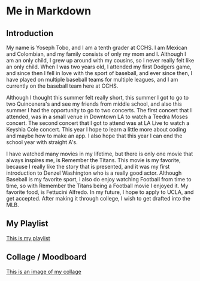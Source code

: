 # Me in Markdown

## Introduction
My name is Yoseph Tobo, and I am a tenth grader at CCHS. I am Mexican and Colombian, and my family consists of only my mom and I. Although I am an only child, I grew up around with my cousins, so I never really felt like an only child. When I was two years old, I attended my first Dodgers game, and since then I fell in love with the sport of baseball, and ever since then, I have played on multiple baseball teams for multiple leagues, and I am currently on the baseball team here at CCHS.

Although I thought this summer felt really short, this summer I got to go to two Quincenera's and see my friends from middle school, and also this summer I had the opportunity to go to two concerts. The first concert that I attended, was in a small venue in Downtown LA to watch a Teedra Moses concert. The second concert that I got to attend was at LA Live to watch a Keyshia Cole concert. This year I hope to learn a little more about coding and maybe how to make an app. I also hope that this year I can end the school year with straight A's.

I have watched many movies in my lifetime, but there is only one movie that always inspires me, is Remember the Titans. This movie is my favorite, because I really like the story that is presented, and it was my first introduction to Denzel Washington who is a really good actor. Although Baseball is my favorite sport, i also do enjoy watching Football from time to time, so with Remember the Titans being a Football movie I enjoyed it. My favorite food, is Fettucini Alfredo. In my future, I hope to apply to UCLA, and get accepted. After making it through college, I wish to get drafted into the MLB.
## My Playlist
[This is my playlist](https://open.spotify.com/playlist/0rwVJbRf48bxlaWxO7ivzU)
## Collage / Moodboard

[This is an image of my collage](https://www.canva.com/design/DAGwidaAnTU/zTZH4yX1t3mUqM2dQWxJfQ/edit)

